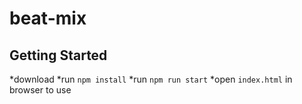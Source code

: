 # beat-mix


## Getting Started

*download
*run `npm install`
*run `npm run start`
*open `index.html` in browser to use
